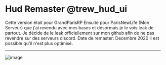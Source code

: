 # Hud Remaster @trew_hud_ui
Cette version était pour GrandParisRP Ensuite pour ParisNewLife (Mon Serveur) que j'ai revendu avec mes bases et désormais je le vois leak de partout.
Je décide de le leak officiellement sur mon github afin de ne pas revendre sur des serveurs discord.
Date de remaster: Decembre 2020 il est possible qu'il n'est plus optimisé.
<hr>

![image](https://i.goopics.net/99sgeo.png)


